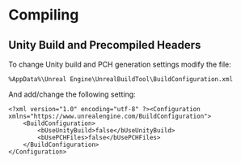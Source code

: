 # Compiling

## Unity Build and Precompiled Headers

To change Unity build and PCH generation settings modify the file:

```
%AppData%\Unreal Engine\UnrealBuildTool\BuildConfiguration.xml
```
And add/change the following setting:

```
<?xml version="1.0" encoding="utf-8" ?><Configuration xmlns="https://www.unrealengine.com/BuildConfiguration">
	<BuildConfiguration>
		<bUseUnityBuild>false</bUseUnityBuild>
		<bUsePCHFiles>false</bUsePCHFiles>
	</BuildConfiguration>
</Configuration>
```